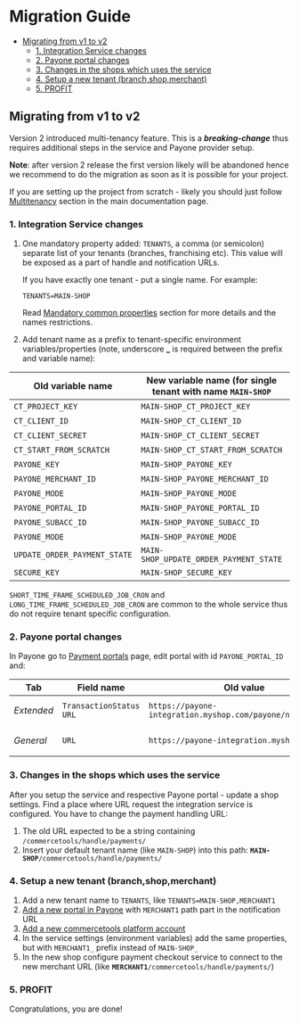 # Migration Guide

<!-- START doctoc generated TOC please keep comment here to allow auto update -->
<!-- DON'T EDIT THIS SECTION, INSTEAD RE-RUN doctoc TO UPDATE -->


- [Migrating from v1 to v2](#migrating-from-v1-to-v2)
  - [1. Integration Service changes](#1-integration-service-changes)
  - [2. Payone portal changes](#2-payone-portal-changes)
  - [3. Changes in the shops which uses the service](#3-changes-in-the-shops-which-uses-the-service)
  - [4. Setup a new tenant (branch,shop,merchant)](#4-setup-a-new-tenant-branchshopmerchant)
  - [5. PROFIT](#5-profit)

<!-- END doctoc generated TOC please keep comment here to allow auto update -->

## Migrating from v1 to v2

Version 2 introduced multi-tenancy feature. This is a ***breaking-change*** thus requires additional steps in the 
service and Payone provider setup.

**Note**: after version 2 release the first version likely will be abandoned hence we recommend to do the migration as 
soon as it is possible for your project.

If you are setting up the project from scratch - likely you should just follow [Multitenancy](/README.md#multitenancy) 
section in the main documentation page.

### 1. Integration Service changes

1. One mandatory property added: `TENANTS`, a comma (or semicolon) separate list of your tenants (branches, franchising etc).
This value will be exposed as a part of handle and notification URLs. 

    If you have exactly one tenant - put a single name. For example:
    ```
    TENANTS=MAIN-SHOP
    ```
    
    Read [Mandatory common properties](/README.md#mandatory-common-properties) section for more details 
    and the names restrictions.

1. Add tenant name as a prefix to tenant-specific environment variables/properties 
(note, underscore **_** is required between the prefix and variable name):

Old variable name               | New variable name (for single tenant with name `MAIN-SHOP` | Mandatory
--------------------------------|------------------------------------------------------------| ---------
`CT_PROJECT_KEY`                | `MAIN-SHOP_CT_PROJECT_KEY`                                 | **Yes**
`CT_CLIENT_ID`                  | `MAIN-SHOP_CT_CLIENT_ID`                                   | **Yes**
`CT_CLIENT_SECRET`              | `MAIN-SHOP_CT_CLIENT_SECRET`                               | **Yes**
`CT_START_FROM_SCRATCH`         | `MAIN-SHOP_CT_START_FROM_SCRATCH`                          | No
`PAYONE_KEY`                    | `MAIN-SHOP_PAYONE_KEY`                                     | **Yes**
`PAYONE_MERCHANT_ID`            | `MAIN-SHOP_PAYONE_MERCHANT_ID`                             | **Yes**
`PAYONE_MODE`                   | `MAIN-SHOP_PAYONE_MODE`                                    | **Yes**
`PAYONE_PORTAL_ID`              | `MAIN-SHOP_PAYONE_PORTAL_ID`                               | **Yes**
`PAYONE_SUBACC_ID`              | `MAIN-SHOP_PAYONE_SUBACC_ID`                               | **Yes**
`PAYONE_MODE`                   | `MAIN-SHOP_PAYONE_MODE`                                    | No
`UPDATE_ORDER_PAYMENT_STATE`    | `MAIN-SHOP_UPDATE_ORDER_PAYMENT_STATE`                     | No
`SECURE_KEY`                    | `MAIN-SHOP_SECURE_KEY`                                     | No

`SHORT_TIME_FRAME_SCHEDULED_JOB_CRON` and `LONG_TIME_FRAME_SCHEDULED_JOB_CRON` are common to the whole service 
thus do not require tenant specific configuration.

### 2. Payone portal changes

In Payone go to [Payment portals](https://pmi.pay1.de/merchants/?navi=portal&list=1) page, edit portal with id 
`PAYONE_PORTAL_ID` and:

Tab        | Field name              | Old value                                                   | New value | Comment
-----------|-------------------------|-------------------------------------------------------------|-----------------------------------------------------------------------------------------|---------
_Extended_ | `TransactionStatus URL` | `https://payone-integration.myshop.com/payone/notification` | <code>https://payone-integration.myshop.com/<b>MAIN-SHOP</b>/payone/notification</code> | **Mandatory**
_General_  | `URL`                   | `https://payone-integration.myshop.com`                     | <code>https://payone-integration.myshop.com/<b>MAIN-SHOP</b>                            | Optional

### 3. Changes in the shops which uses the service

After you setup the service and respective Payone portal - update a shop settings. 
Find a place where URL request the integration service is configured. 
You have to change the payment handling URL:
  1. The old URL expected to be a string containing `/commercetools/handle/payments/`
  1. Insert your default tenant name (like `MAIN-SHOP`) into this path: <code>**MAIN-SHOP**/commercetools/handle/payments/</code>

### 4. Setup a new tenant (branch,shop,merchant)

  1. Add a new tenant name to `TENANTS`, like `TENANTS=MAIN-SHOP,MERCHANT1`
  1. [Add a new portal in Payone](https://pmi.pay1.de/merchants/?navi=portal) with `MERCHANT1` path part in the notification URL
  1. [Add a new commercetools platform account](https://admin.commercetools.com/) 
  1. In the service settings (environment variables) add the same properties, but with `MERCHANT1_` prefix instead of `MAIN-SHOP_`
  1. In the new shop configure payment checkout service to connect to the new merchant URL 
    (like <code>**MERCHANT1**/commercetools/handle/payments/</code>)

### 5. PROFIT

Congratulations, you are done!